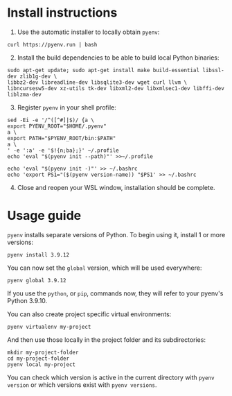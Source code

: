 # Install instructions

1. Use the automatic installer to locally obtain `pyenv`:

```
curl https://pyenv.run | bash
```

2. Install the build dependencies to be able to build local Python binaries:

```
sudo apt-get update; sudo apt-get install make build-essential libssl-dev zlib1g-dev \
libbz2-dev libreadline-dev libsqlite3-dev wget curl llvm \
libncursesw5-dev xz-utils tk-dev libxml2-dev libxmlsec1-dev libffi-dev liblzma-dev
```

3. Register `pyenv` in your shell profile:

```
sed -Ei -e '/^([^#]|$)/ {a \
export PYENV_ROOT="$HOME/.pyenv"
a \
export PATH="$PYENV_ROOT/bin:$PATH"
a \
' -e ':a' -e '$!{n;ba};}' ~/.profile
echo 'eval "$(pyenv init --path)"' >>~/.profile

echo 'eval "$(pyenv init -)"' >> ~/.bashrc
echo 'export PS1="($(pyenv version-name)) "$PS1' >> ~/.bashrc
```

4. Close and reopen your WSL window, installation should be complete.


# Usage guide

`pyenv` installs separate versions of Python. To begin using it, install 1 or more versions:

```
pyenv install 3.9.12
```

You can now set the `global` version, which will be used everywhere:

```
pyenv global 3.9.12
```

If you use the `python`, or `pip`, commands now, they will refer to your pyenv's Python 3.9.10.

You can also create project specific virtual environments:

```
pyenv virtualenv my-project
```

And then use those locally in the project folder and its subdirectories:

```
mkdir my-project-folder
cd my-project-folder
pyenv local my-project
```

You can check which version is active in the current directory with `pyenv version` or which
versions exist with `pyenv versions`.
